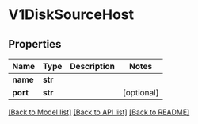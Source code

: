 # V1DiskSourceHost

## Properties
Name | Type | Description | Notes
------------ | ------------- | ------------- | -------------
**name** | **str** |  | 
**port** | **str** |  | [optional] 

[[Back to Model list]](../README.md#documentation-for-models) [[Back to API list]](../README.md#documentation-for-api-endpoints) [[Back to README]](../README.md)


